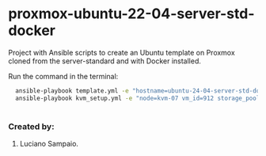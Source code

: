 # proxmox-ubuntu-22-04-server-std-docker
Project with Ansible scripts to create an Ubuntu template on Proxmox cloned from the server-standard and with Docker installed.

Run the command in the terminal:
```bash
  ansible-playbook template.yml -e "hostname=ubuntu-24-04-server-std-docker"
  ansible-playbook kvm_setup.yml -e "node=kvm-07 vm_id=912 storage_pool=Ceph_Gold"
```

#
### Created by:

1. Luciano Sampaio.
